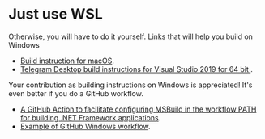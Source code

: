 # Just use WSL

Otherwise, you will have to do it yourself.
Links that will help you build on Windows
- [Build instruction for macOS](../macos).
- [Telegram Desktop build instructions for Visual Studio 2019 for 64 bit ](https://github.com/telegramdesktop/tdesktop/blob/dev/docs/building-msvc-x64.md).

Your contribution as building instructions on Windows is appreciated!
It's even better if you do a GitHub workflow.
- [A GitHub Action to facilitate configuring MSBuild in the workflow PATH for building .NET Framework applications](https://github.com/microsoft/setup-msbuild).
- [Example of GitHub Windows workflow](https://github.com/telegramdesktop/tdesktop/blob/dev/.github/workflows/win.yml).